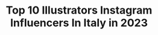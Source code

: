 ---
title: Top 10 Illustrators Instagram Influencers In Italy in 2023
description: >-
  Find top illustrators Instagram influencers in Italy in 2023. Most popular hashtags: #witch #portrait #modeling.
platform: Instagram
hits: 192
text_top: Identify the most popular Instagram accounts on inBeat.
text_bottom: inBeat holds 192 Instagram influencers like this in Italy for you to collaborate.
profiles:
  - username: "elisatalentino"
    fullname: >-
      Elisa Talentino Illustration
    bio: >-
      Illustrator
    location: "Italy"
    followers: 20611
    engagement: 437
    commentsToLikes: 0.014895
    id: ck0w5p5eq4rca0i19fi6c5nq8
    verified: false
    hashtags: "#astadipasquetta, #ildanzatoredellacqua"
  - username: "gloriabiagetti"
    fullname: >-
      𝑮𝒍𝒐𝒓𝒊𝒂🌙 ʙᴏᴅʏᴘᴀɪɴᴛɪɴɢ & ᴍᴀᴋᴇᴜᴘ
    bio: >-
      𝙬𝙚𝙡𝙘𝙤𝙢𝙚 𝙩𝙤 𝙢𝙮 𝙁 𝙚 𝙚 𝖉 𝙡 𝙞 𝙣 𝙜 𝙨 💘 ✨ emerging bodypainter, self-taught illustrator, certified mua ✨ managed by @lvxvryofficial
    location: "Italy"
    followers: 9547
    engagement: 2127
    commentsToLikes: 0.094627
    id: ck8t9x04bpnf00j78ycfnj54k
    verified: false
    hashtags: "#specialfx, #amazingmakeupart, #makeupjunkie, #hudabeauty"
  - username: "x718_"
    fullname: >-
      Gabriella D.
    bio: >-
      Divine Feminine￼￼, Mystic Artist, Illustrator ￼Business ￼inquiries: Gabriellax718@gmail.com @_718x @based718x
    location: "Italy"
    followers: 37601
    engagement: 577
    commentsToLikes: 0.032025
    id: ck6tnszfvaiif0j71kokb36ez
    verified: false
    hashtags: "#yoga, #moon, #libragang, #goddess"
  - username: "mammachelibro"
    fullname: >-
      Giulia Telli
    bio: >-
      Mum of three • illustrator • book addicted /actress/content creator 👉collaborazioni 📩info@mammachelibro.com
    location: "Italy"
    followers: 37020
    engagement: 223
    commentsToLikes: 0.192074
    id: ck6ualp8y498x0j71b4beq8u2
    verified: false
    hashtags: "#kidsbooks, #cuoredimamma, #motherhood, #italianmomstyle"
  - username: "conigliettorosa"
    fullname: >-
      Phuong
    bio: >-
      👩🏻‍🎨:@ongnphuong Pink bunny🌸 Italian painter-illustrator-model what ever w/ vietnamese origins🌸 Playmate 🐰BornToBlossomBloomToPerish 📍Vicenza
    location: "Italy"
    followers: 33110
    engagement: 230
    commentsToLikes: 0.097107
    id: ck5cga9buofvs0i11todywxa3
    verified: false
    hashtags: "#portraitphotography, #modeling, #ongnphuong, #ecoline"
  - username: "carakozik"
    fullname: >-
      Cara Brown
    bio: >-
      Artist and Dreamer. Illustrator, Textile designer & Visdev. Lover of all things tiki, bookish and Italian.
    location: "Italy"
    followers: 11814
    engagement: 621
    commentsToLikes: 0.032945
    id: ck5c5z3uq4eup0i11cj2yxn7o
    verified: false
    hashtags: "#tikitime, #bookstagram, #teaparty, #carakozik"
  - username: "giudychan"
    fullname: >-
      Giudy-Chan
    bio: >-
      GIUDY-CHAN SWEET COSPLAY 💗🐰🐇❤ Italian Cosplayer 🇮🇹 Artist 🎨 Illustrator ✏ Animals lover 🐰 Nature lover 🌱 Tea addicted 🍵
    location: "Italy"
    followers: 18688
    engagement: 445
    commentsToLikes: 0.053172
    id: ckaozlsdxmfhj0i784daz7tkk
    verified: false
    hashtags: "#cosplaying, #legs, #makeup, #qipao"
  - username: "devildisorders"
    fullname: >-
      ☽ASTRALL☾
    bio: >-
      Based in Poland ●ᚫ● photography ●ᛖ● illustrator ●ᛟ● #wicca ●ᚱ● devildisorders@gmail.com or DM
    location: "Italy"
    followers: 3640
    engagement: 1866
    commentsToLikes: 0.026968
    id: ck8tagwfarpb50j78eaj7d8ba
    verified: false
    hashtags: "#violetlight, #white, #sadness, #darkportrait"
  - username: "_eyelight"
    fullname: >-
      Valentina Contini Art
    bio: >-
      🖊 I'm a Digital Illustrator 🇮🇹 Milan, Italy ✉️ Mail: valentinacontini7@gmail.com ⬇️ Shop and Website
    location: "Italy"
    followers: 10051
    engagement: 1867
    commentsToLikes: 0.052773
    id: ck15ppneoz1430i19vvbd47jq
    verified: false
    hashtags: "#blackandwhite, #artistsoninstagram, #inktober, #sketchbook"
  - username: "shawnoink"
    fullname: >-
      Shawn-O
    bio: >-
      ATLANTA. /tattooer.painter.illustrator/ ⚠️NO COVER-UPS
    location: "Italy"
    followers: 30501
    engagement: 120
    commentsToLikes: 0.018241
    id: ck5zyv8y3alfb0i140za7wpog
    verified: false
    hashtags: ""
---